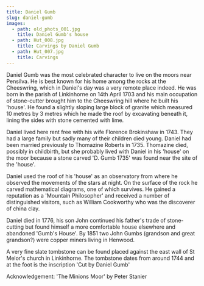 ```yaml
---
title: Daniel Gumb
slug: daniel-gumb
images:
  - path: old_phots_001.jpg
    title: Daniel Gumb's house
  - path: Hut_008.jpg
    title: Carvings by Daniel Gumb
  - path: Hut_007.jpg
    title: Carvings
---
```


Daniel Gumb was the most celebrated character to live on the moors near Pensilva. He is best known for his home among the rocks at the Cheeswring, which in Daniel's day was a very remote place indeed. He was born in the parish of Linkinhorne on 14th April 1703 and his main occupation of stone-cutter brought him to the Cheeswring hill where he built his 'house'. He found a slightly sloping large block of granite which measured 10 metres by 3 metres which he made the roof by excavating beneath it, lining the sides with stone cemented with lime.

Daniel lived here rent free with his wife Florence Brokinshaw in 1743. They had a large family but sadly many of their children died young. Daniel had been married previously to Thomazine Roberts in 1735. Thomazine died, possibly in childbirth, but she probably lived with Daniel in his 'house' on the moor because a stone carved 'D. Gumb 1735' was found near the site of the 'house'.

Daniel used the roof of his 'house' as an observatory from where he observed the movements of the stars at night. On the surface of the rock he carved mathematical diagrams, one of which survives. He gained a reputation as a 'Mountain Philosopher' and received a number of distinguished visitors, such as William Cookworthy who was the discoverer of china clay.

Daniel died in 1776, his son John continued his father's trade of stone-cutting but found himself a more comfortable house elsewhere and abandoned 'Gumb's House'. By 1851 two John Gumbs (grandson and great grandson?) were copper miners living in Henwood.

A very fine slate tombstone can be found placed against the east wall of St Melor's church in Linkinhorne. The tombstone dates from around 1744 and at the foot is the inscription 'Cut by Daniel Gumb'

Acknowledgement: 'The Minions Moor' by Peter Stanier
